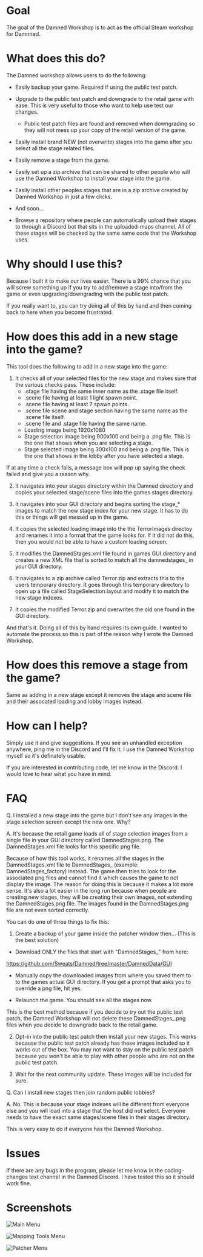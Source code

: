 # Goal

The goal of the Damned Workshop is to act as the official Steam workshop for Damnned.

# What does this do?

The Damned workshop allows users to do the following:

* Easily backup your game. Required if using the public test patch.
* Upgrade to the public test patch and downgrade to the retail game with ease. This is very useful to those who want to help use test our changes.
	- Public test patch files are found and removed when downgrading so they will not mess up your copy of the retail version of the game.

* Easily install brand NEW (not overwrite) stages into the game after you select all the stage related files.
* Easily remove a stage from the game.
* Easily set up a zip archive that can be shared to other people who will use the Damned Workshop to install your stage into the game.
* Easily install other peoples stages that are in a zip archive created by Damned Workshop in just a few clicks.

* And soon...

* Browse a repository where people can automatically upload their stages to through a Discord bot that sits in the uploaded-maps channel. All of these stages will be checked by the same same code that the Workshop uses.

# Why should I use this?

Because I built it to make our lives easier. There is a 99% chance that you will screw something up if you try to add/remove a stage into/from the game or even upgrading/downgrading with the public test patch.

If you really want to, you can try doing all of this by hand and then coming back to here when you become frustrated.

# How does this add in a new stage into the game?

This tool does the following to add in a new stage into the game:

1. It checks all of your selected files for the new stage and makes sure that the various checks pass. These include:
	- .stage file having the same inner name as the .stage file itself.
	- .scene file having at least 1 light spawn point.
	- .scene file having at least 7 spawn points. 
	- .scene file scene and stage section having the same name as the .scene file itself.	
	- .scene file and .stage file having the same name.
	- Loading image being 1920x1080
	- Stage selection image being 900x100 and being a .png file. This is the one that shows when you are selecting a stage.
	- Stage selected image being 300x100 and being a .png file. This is the one that shows in the lobby after you have selected a stage.

If at any time a check fails, a message box will pop up saying the check failed and give you a reason why.

2. It navigates into your stages directory within the Damned directory and copies your selected stage/scene files into the games stages directory.

3. It navigates into your GUI directory and begins sorting the stage_* images to match the new stage index for your new stage. It has to do this or things will get messed up in the game.

4. It copies the selected loading image into the the TerrorImages directoy and renames it into a format that the game looks for. If it did not do this, then you would not be able to have a custom loading screen.

5. It modifies the DamnedStages.xml file found in games GUI directory and creates a new XML file that is sorted to match all the damnedstages_ in your GUI directory.

5. It navigates to a zip archive called Terror.zip and extracts this to the users temporary directory. It goes through this temporary directory to open up a file called StageSelection.layout and modify it to match the new stage indexes.

6. It copies the modified Terror.zip and overwrites the old one found in the GUI directory.

And that's it. Doing all of this by hand requires its own guide. I wanted to automate the process so this is part of the reason why I wrote the Damned Workshop.

# How does this remove a stage from the game?

Same as adding in a new stage except it removes the stage and scene file and their assocated loading and lobby images instead.


# How can I help?

Simply use it and give suggestions. If you see an unhandled exception anywhere, ping me in the Discord and I'll fix it. I use the Damned Workshop myself so it's definately usable.

If you are interested in contributing code, let me know in the Discord. I would love to hear what you have in mind.


# FAQ

Q. I installed a new stage into the game but I don't see any images in the stage selection screen except the new one. Why?

A. It's because the retail game loads all of stage selection images from a single file in your GUI directory called DamnedStages.png. The DamnedStages.xml file looks for this specific png file.

Because of how this tool works, it renames all the stages in the DamnedStages.xml file to DamnedStages_<stageName> (example: DamnedStages_factory) instead. The game then tries to look for the associated png files
and cannot find it which causes the game to not display the image. The reason for doing this is because it makes a lot more sense. It's also a lot easier in the long run because when people are creating new stages, they will be creating
their own images, not extending the DamnedStages.png file. The images found in the DamnedStages.png file are not even sorted correctly.

You can do one of three things to fix this:

1. Create a backup of your game inside the patcher window then... (This is the best solution)

- Download ONLY the files that start with "DamnedStages_" from here:
	
https://github.com/Sweats/Damned/tree/master/DamnedData/GUI

- Manually copy the downloaded images from where you saved them to to the games actual GUI directory. If you get a prompt that asks you to override a png file, hit yes.

- Relaunch the game. You should see all the stages now.

This is the best method because if you decide to try out the public test patch, the Damned Workshop will not delete these DamnedStages_.png files when you decide to downgrade back to the retail game.

2. Opt-in into the public test patch then install your new stages. This works because the public test patch already has these images included so it works out of the box. You may not want to stay on the public test patch because you won't be able to
play with other people who are not on the public test patch.

3. Wait for the next community update. These images will be included for sure.


Q. Can I install new stages then join random public lobbies?

A. No. This is because your stage indexes will be different from everyone else and you will load into a stage that the host did not select. Everyone needs to have the exact same stages/scene files in their stages directory.

This is very easy to do if everyone has the Damned Workshop.

# Issues

If there are any bugs in the program, please let me know in the coding-changes text channel in the Damned Discord. I have tested this so it should work fine.



# Screenshots


![Main Menu](https://github.com/Sweats/Damned-Workshop/blob/master/DamnedWorkshopMainMenu.png)

![Mapping Tools Menu](https://github.com/Sweats/Damned-Workshop/blob/master/DamnedMappingTool.png)

![Patcher Menu](https://github.com/Sweats/Damned-Workshop/blob/master/DamnedWorkshopPatcherMenu.png)

